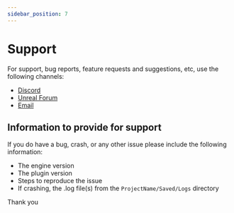 ```yaml
---
sidebar_position: 7
---
```


# Support

For support, bug reports, feature requests and suggestions, etc, use the following channels:

- [Discord](https://discord.gg/3sTetT8yKB)
- [Unreal Forum](https://forums.unrealengine.com/t/new-tether-procedural-cable-rope-placement-tool/254197)
- [Email](mailto:acren.marketplace@gmail.com)

## Information to provide for support

If you do have a bug, crash, or any other issue please include the following information:

- The engine version
- The plugin version
- Steps to reproduce the issue
- If crashing, the .log file(s) from the `ProjectName/Saved/Logs` directory

Thank you